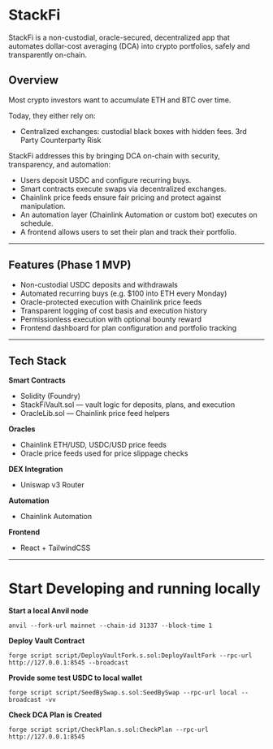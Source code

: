 # StackFi

StackFi is a non-custodial, oracle-secured, decentralized app that automates dollar-cost averaging (DCA) into crypto portfolios, safely and transparently on-chain.


## Overview

Most crypto investors want to accumulate ETH and BTC over time. 

Today, they either rely on:

- Centralized exchanges: custodial black boxes with hidden fees. 3rd Party Counterparty Risk 

StackFi addresses this by bringing DCA on-chain with security, transparency, and automation:

- Users deposit USDC and configure recurring buys.
- Smart contracts execute swaps via decentralized exchanges.
- Chainlink price feeds ensure fair pricing and protect against manipulation.
- An automation layer (Chainlink Automation or custom bot) executes on schedule.
- A frontend allows users to set their plan and track their portfolio.

---

## Features (Phase 1 MVP)

- Non-custodial USDC deposits and withdrawals
- Automated recurring buys (e.g. $100 into ETH every Monday)
- Oracle-protected execution with Chainlink price feeds
- Transparent logging of cost basis and execution history
- Permissionless execution with optional bounty reward
- Frontend dashboard for plan configuration and portfolio tracking

---

## Tech Stack

**Smart Contracts**
- Solidity (Foundry)
- StackFiVault.sol — vault logic for deposits, plans, and execution
- OracleLib.sol — Chainlink price feed helpers

**Oracles**
- Chainlink ETH/USD, USDC/USD price feeds
- Oracle price feeds used for price slippage checks

**DEX Integration**
- Uniswap v3 Router

**Automation**
- Chainlink Automation

**Frontend**
- React + TailwindCSS

---

# Start Developing and running locally 

**Start a local Anvil node**

`anvil --fork-url mainnet --chain-id 31337 --block-time 1`

**Deploy Vault Contract**

`forge script script/DeployVaultFork.s.sol:DeployVaultFork --rpc-url http://127.0.0.1:8545 --broadcast`

**Provide some test USDC to local wallet**

`forge script script/SeedBySwap.s.sol:SeedBySwap --rpc-url local --broadcast -vv`

**Check DCA Plan is Created** 

`forge script script/CheckPlan.s.sol:CheckPlan --rpc-url http://127.0.0.1:8545`

